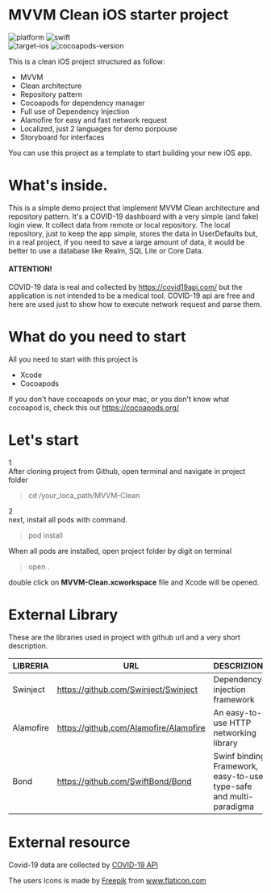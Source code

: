 # MVVM Clean iOS starter project

![platform](https://img.shields.io/badge/platform-iOS-lightgrey) 
![swift](https://img.shields.io/badge/Swift-5.0-red)  
![target-ios](https://img.shields.io/badge/Target-iOS%20%7C%2012.1-blue)
![cocoapods-version](https://img.shields.io/badge/Cocoapods-v.%201.8.4-green)

This is a clean iOS project structured as follow:

- MVVM
- Clean architecture
- Repository pattern
- Cocoapods for dependency manager
- Full use of Dependency Injection
- Alamofire for easy and fast network request
- Localized, just 2 languages for demo porpouse
- Storyboard for interfaces

You can use this project as a template to start building your new iOS app.

# What's inside.
This is a simple demo project that implement MVVM Clean architecture and repository pattern. It's a COVID-19 dashboard with a very simple (and fake) login view. It collect data from remote or local repository. The local repository, just to keep the app simple, stores the data in UserDefaults but, in a real project, if you need to save a large amount of data, it would be better to use a database like Realm, SQL Lite or Core Data.

#### ATTENTION!
COVID-19 data is real and collected by https://covid19api.com/ but the application is not intended to be a medical tool. COVID-19 api are free and here are used just to show how to execute network request and parse them.

# What do you need to start

All you need to start with this project is

- Xcode 
- Cocoapods

If you don't have cocoapods on your mac, or you don't know what cocoapod is, check this out https://cocoapods.org/

# Let's start

1  
After cloning project from Github, open terminal and navigate in project folder

> cd /your_loca_path/MVVM-Clean

2  
next, install all pods with command.

> pod install

When all pods are installed, open project folder by digit on terminal

> open .

double click on **MVVM-Clean.xcworkspace** file and Xcode will be opened.

# External Library

These are the libraries used in project with github url and a very short description.

 LIBRERIA | URL | DESCRIZIONE
 -------- | --- | -----------
 Swinject | https://github.com/Swinject/Swinject | Dependency injection framework
 Alamofire | https://github.com/Alamofire/Alamofire | An easy-to-use HTTP networking library
 Bond | https://github.com/SwiftBond/Bond | Swinf binding Framework, easy-to-use, type-safe and multi-paradigma

 # External resource

Covid-19 data are collected by [COVID-19 API](https://covid19api.com/)

The users Icons is made by <a href="https://www.flaticon.com/authors/freepik" title="Freepik">Freepik</a> from <a href="https://www.flaticon.com/" title="Flaticon"> www.flaticon.com</a>